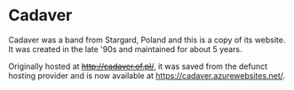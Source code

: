 # Cadaver

Cadaver was a band from Stargard, Poland and this is a copy of its website. It was created in
the late '90s and maintained for about 5 years.

Originally hosted at ~~http://cadaver.of.pl/~~, it was saved from the defunct hosting provider
and is now available at https://cadaver.azurewebsites.net/.
